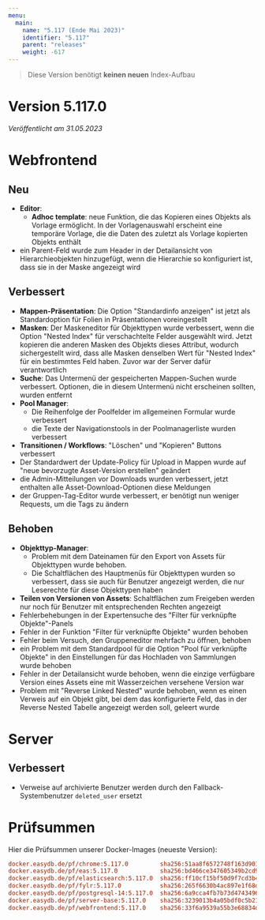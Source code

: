 ```yaml
---
menu:
  main:
    name: "5.117 (Ende Mai 2023)"
    identifier: "5.117"
    parent: "releases"
    weight: -617
---
```



> Diese Version benötigt **keinen neuen** Index-Aufbau

# Version 5.117.0

*Veröffentlicht am 31.05.2023*


# Webfrontend

## Neu

* **Editor**:
  * **Adhoc template**: neue Funktion, die das Kopieren eines Objekts als Vorlage ermöglicht. In der Vorlagenauswahl erscheint eine temporäre Vorlage, die die Daten des zuletzt als Vorlage kopierten Objekts enthält
* ein Parent-Feld wurde zum Header in der Detailansicht von Hierarchieobjekten hinzugefügt, wenn die Hierarchie so konfiguriert ist, dass sie in der Maske angezeigt wird

## Verbessert

* **Mappen-Präsentation**: Die Option "Standardinfo anzeigen" ist jetzt als Standardoption für Folien in Präsentationen voreingestellt
* **Masken**: Der Maskeneditor für Objekttypen wurde verbessert, wenn die Option "Nested Index" für verschachtelte Felder ausgewählt wird. Jetzt kopieren die anderen Masken des Objekts dieses Attribut, wodurch sichergestellt wird, dass alle Masken denselben Wert für "Nested Index" für ein bestimmtes Feld haben. Zuvor war der Server dafür verantwortlich
* **Suche**: Das Untermenü der gespeicherten Mappen-Suchen wurde verbessert. Optionen, die in diesem Untermenü nicht erscheinen sollten, wurden entfernt
* **Pool Manager**:
  * Die Reihenfolge der Poolfelder im allgemeinen Formular wurde verbessert
  * die Texte der Navigationstools in der Poolmanagerliste wurden verbessert
* **Transitionen / Workflows**: "Löschen" und "Kopieren" Buttons verbessert
* Der Standardwert der Update-Policy für Upload in Mappen wurde auf "neue bevorzugte Asset-Version erstellen" geändert
* die Admin-Mitteilungen vor Downloads wurden verbessert, jetzt enthalten alle Asset-Download-Optionen diese Meldungen
* der Gruppen-Tag-Editor wurde verbessert, er benötigt nun weniger Requests, um die Tags zu ändern

## Behoben

* **Objekttyp-Manager**:
  * Problem mit dem Dateinamen für den Export von Assets für Objekttypen wurde behoben.
  * Die Schaltflächen des Hauptmenüs für Objekttypen wurden so verbessert, dass sie auch für Benutzer angezeigt werden, die nur Leserechte für diese Objekttypen haben
* **Teilen von Versionen von Assets**: Schaltflächen zum Freigeben werden nur noch für Benutzer mit entsprechenden Rechten angezeigt
* Fehlerbehebungen in der Expertensuche des "Filter für verknüpfte Objekte"-Panels
* Fehler in der Funktion "Filter für verknüpfte Objekte" wurden behoben
* Fehler beim Versuch, den Gruppeneditor mehrfach zu öffnen, behoben
* ein Problem mit dem Standardpool für die Option "Pool für verknüpfte Objekte" in den Einstellungen für das Hochladen von Sammlungen wurde behoben
* Fehler in der Detailansicht wurde behoben, wenn die einzige verfügbare Version eines Assets eine mit Wasserzeichen versehene Version war
* Problem mit "Reverse Linked Nested" wurde behoben, wenn es einen Verweis auf ein Objekt gibt, bei dem das konfigurierte Feld, das in der Reverse Nested Tabelle angezeigt werden soll, geleert wurde

# Server

## Verbessert

* Verweise auf archivierte Benutzer werden durch den Fallback-Systembenutzer `deleted_user` ersetzt

# Prüfsummen

Hier die Prüfsummen unserer Docker-Images (neueste Version):

```ini
docker.easydb.de/pf/chrome:5.117.0         sha256:51aa8f6572748f163d90100970cb835c9149edb0815e98763bd889a83d54ab23
docker.easydb.de/pf/eas:5.117.0            sha256:bd466ce347605349b2cd9055a1644cad6b167448cf5bfee436593ed15a4c16af
docker.easydb.de/pf/elasticsearch:5.117.0  sha256:ff10cf15bf50d9f7cd3b40073e398af07d2bb52f836eb03850cef49c595e5ec9
docker.easydb.de/pf/fylr:5.117.0           sha256:265f6630b4ac897e1f68dd42e7fcc6b66e1e1398e681cf51efe58ec746b25d8b
docker.easydb.de/pf/postgresql-14:5.117.0  sha256:6a9cca4fb7b73d47434963bafb75700df5b1e0ad6744732e6ef8d23650371b2c
docker.easydb.de/pf/server-base:5.117.0    sha256:3239013b4a05bdf0c5b21d01d7f79050e821cc8a63de3b6fb28d704c539b2029
docker.easydb.de/pf/webfrontend:5.117.0    sha256:33f6a9539a55b3e68834df1470f5bbe6da108f57b54b64a62f7e26041c8ba3ed
```

